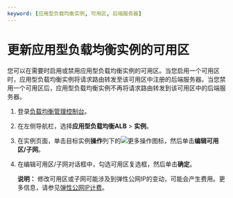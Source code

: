 ```yaml
---
keyword: [应用型负载均衡实例, 可用区, 后端服务器]
---
```


# 更新应用型负载均衡实例的可用区

您可以在需要时启用或禁用应用型负载均衡实例的可用区。当您启用一个可用区时，应用型负载均衡实例将请求路由转发至该可用区中注册的后端服务器。当您禁用一个可用区后，应用型负载均衡实例不再将请求路由转发到该可用区中的后端服务器。

1.  登录[负载均衡管理控制台](https://slb.console.aliyun.com/slb/cn-hangzhou)。

2.  在左侧导航栏，选择**应用型负载均衡ALB** \> **实例**。

3.  在实例页面，单击目标实例**操作**列下的![更多操作](https://static-aliyun-doc.oss-accelerate.aliyuncs.com/assets/img/zh-CN/2081359951/p103337.png)图标，然后单击**编辑可用区/子网**。

4.  在编辑可用区/子网对话框中，勾选可用区复选框，然后单击**确定**。

    **说明：** 修改可用区或子网可能涉及到弹性公网IP的变动，可能会产生费用。更多信息，请参见[弹性公网IP计费](https://help.aliyun.com/document_detail/122035.html?spm=a2c4g.11186623.6.544.1c3b29aetIqiLK)。


